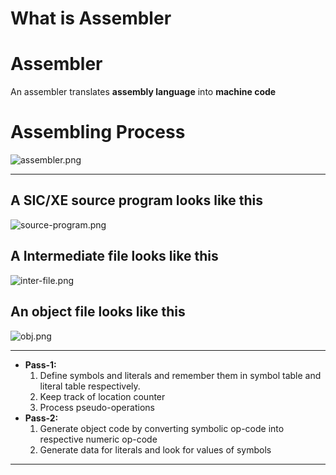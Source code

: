# What is Assembler


# Assembler 
An assembler translates **assembly language** into **machine code**

# Assembling Process

![assembler.png](/images/assembler.png)

---

## A SIC/XE source program looks like this

![source-program.png](/images/source-program.png)

## A Intermediate file looks like this

![inter-file.png](/images/inter-file.png)

## An object file looks like this

![obj.png](/images/obj.png)

---

- **Pass-1:**
    1. Define symbols and literals and remember them in symbol table and literal table respectively.
    2. Keep track of location counter
    3. Process pseudo-operations
- **Pass-2:**
    1. Generate object code by converting symbolic op-code into respective numeric op-code
    2. Generate data for literals and look for values of symbols

---
